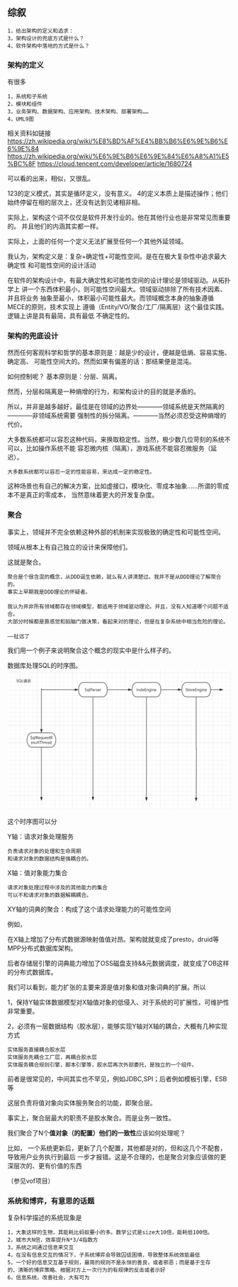 ## 综叙

    1，给出架构的定义和追求：
    3，架构设计的兜底方式是什么？
    4，软件架构中落地的方式是什么？

### 架构的定义 
有很多

    1，系统和子系统
    2，模块和组件
    3，业务架构、数据架构、应用架构、技术架构、部署架构……
    4，UML9图
相关资料如链接
https://zh.wikipedia.org/wiki/%E8%BD%AF%E4%BB%B6%E6%9E%B6%E6%9E%84
https://zh.wikipedia.org/wiki/%E6%9E%B6%E6%9E%84%E6%A8%A1%E5%BC%8F
https://cloud.tencent.com/developer/article/1680724

可以看的出来，相似，又很乱。

123的定义模式，其实是循环定义，没有意义。
4的定义本质上是描述操作；他们始终停留在相的层次上，还没有达到见诸相非相。

实际上，架构这个词不仅仅是软件开发行业的。他在其他行业也是非常常见而重要的。
并且他们的内涵其实都一样。

实际上，上面的任何一个定义无法扩展至任何一个其他外延领域。

我认为，架构定义是：复杂+确定性+可能性空间。是在在极大复杂性中追求最大确定性
和可能性空间的设计活动


在软件的架构设计中，有最大确定性和可能性空间的设计理论是领域驱动。从拓扑学上
讲一个东西体积最小，则可能性空间最大。领域驱动排除了所有技术因素、并且将业务
抽象至最小，体积最小可能性最大。而领域概念本身的抽象遵循MECE的原则，技术实现上
遵循（Entity/VO/聚合/工厂/隔离层）这个最佳实践。逻辑上讲是具有最简，具有最低
不确定性的。


### 架构的兜底设计
然而任何客观科学和哲学的基本原则是：越是少的设计，便越是低熵、容易实施、确定高、
可能性空间大的。然而如果有偏差的话：那结果便是混沌。

如何控制呢？
基本原则是：分层、隔离。

然而，分层和隔离是一种熵增的行为，和架构设计的目的就是矛盾的。

所以，并非是越多越好，最佳是在领域的边界处————领域系统是天然隔离的————非领域系统需要
强制性的拆分隔离。————当然必须忍受这种熵增的代价。

大多数系统都可以容忍这种代码，来换取稳定性。当然，极少数几位苛刻的系统不可以，比如操作系统不能
容忍微内核（隔离），游戏系统不能容忍微服务（延迟）。

    大多数系统都可以容忍一定的性能容易，来达成一定的稳定性。 

这种场景也有自己的解决方案，比如虚接口，模块化、零成本抽象……所谓的零成本不是真正的零成本，
当然意味着更大的开发复杂度。


### 聚合

事实上，领域并不完全依赖这种外部的机制来实现极致的确定性和可能性空间。

领域从根本上有自己独立的设计来保障他们。

这就是聚合。


    聚合是个很含混的概念，从DDD诞生依赖，就么有人讲清楚过。我并不是从DDD理论了解聚合的。
    事实上早期我是DDD理论的怀疑者。
    
    我认为并非所有领域都存在领域模型，都适用于领域驱动理论。并且，没有人知道哪个问题不适合。
    大部分时候都是靠感觉和拍脑门做决策，看起来对的理论，但是在复杂系统中相当危险的理论。
    
    ——扯远了

我们用一个例子来说明聚合这个概念的现实中是什么样子的。

数据库处理SQL的时序图。
![sql](../img/SQLXY.png)

这个时序图可以分

Y轴：请求对象处理服务

    负责请求对象的处理和生命周期
    和请求对象的数据结构是强耦合的。
X轴：值对象能力集合
    
    请求对象处理过程中涉及的其他能力的集合
    可以不和请求对象的数据解耦耦合。

XY轴的词典的聚合：构成了这个请求处理能力的可能性空间


例如，

在X轴上增加了分布式数据源映射值值对昂。架构就就变成了presto，druid等MPP分布式数据库架构。

后者存储层引擎的词典能力增加了OSS磁盘支持&&元数据调度，就变成了OB这样的分布式数据库。



我们可以看到，能力扩张的主要来源是值对象和值对象词典的扩展。所以

1，保持Y轴实体数据模型对X轴值对象的低侵入、对于系统的可扩展性，可维护性非常重要。

2，必须有一层数据结构（胶水层），能够实现Y轴对X轴的耦合，大概有几种实现方式

    实体服务直接耦合胶水层
    实体服务先耦合工厂层，再耦合胶水层
    实体服务耦合规则引擎，脚本引擎等，胶水层再次外部委托，是独立的一个组件。

前者是很常见的，中间其实也不罕见，例如JDBC,SPI；后者例如模板引擎，ESB等

这层负责将值对象向实体服务聚合的功能，即聚合层。

事实上，聚合层最大的职责不是胶水聚合。而是业务一致性。

我们聚合了N个**值对象（的配置）他们的一致性**应该如何处理呢？

比如，
一个系统更新后，更新了几个配置，其他都是对的，但和这几个不配套，导致用户业务执行到最后
一步才报错。这是不合理的，也是聚合对象应该做的更深层次的、更有价值的东西

（参见vof项目）

### 系统和博弈，有意思的话题

复杂科学描述的系统现象是
    
    1，大象这样的生物，其能耗比蚂蚁要小的多。数学公式是size大10倍，能耗低100倍。
    2，城市大N倍，效率提升N*3/4指数方
    3，系统之间通过信息来交互
    4，在没有信息交互的情况下，子系统博弈会导致囚徒困境，导致整体系统效能最低
    5，一个好的信息交互基于规则，最简的规则不是永恒的善良，或者邪恶；而是基于生存
    的、清晰的博弈策略、根据对方上一次行为的有规律的反击或者示好
    6，信息系统，改善社会，大有可为




 

 
